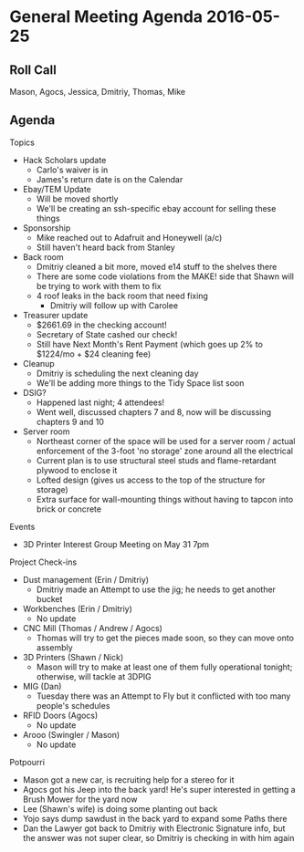 General Meeting Agenda 2016-05-25
==================================

Roll Call
---------
Mason, Agocs, Jessica, Dmitriy, Thomas, Mike

Agenda
------

Topics

- Hack Scholars update
  - Carlo's waiver is in
  - James's return date is on the Calendar
- Ebay/TEM Update
  - Will be moved shortly
  - We'll be creating an ssh-specific ebay account for selling these things
- Sponsorship
  - Mike reached out to Adafruit and Honeywell (a/c)
  - Still haven't heard back from Stanley
- Back room
  - Dmitriy cleaned a bit more, moved e14 stuff to the shelves there
  - There are some code violations from the MAKE! side that Shawn will be trying to work with them to fix
  - 4 roof leaks in the back room that need fixing
    - Dmitriy will follow up with Carolee
- Treasurer update
  - $2661.69 in the checking account!
  - Secretary of State cashed our check!
  - Still have Next Month's Rent Payment (which goes up 2% to $1224/mo + $24 cleaning fee)
- Cleanup
  - Dmitriy is scheduling the next cleaning day
  - We'll be adding more things to the Tidy Space list soon
- DSIG?
  - Happened last night; 4 attendees!
  - Went well, discussed chapters 7 and 8, now will be discussing chapters 9 and 10
- Server room
  - Northeast corner of the space will be used for a server room / actual enforcement of the 3-foot 'no storage' zone around all the electrical
  - Current plan is to use structural steel studs and flame-retardant plywood to enclose it
  - Lofted design (gives us access to the top of the structure for storage)
  - Extra surface for wall-mounting things without having to tapcon into brick or concrete

Events

- 3D Printer Interest Group Meeting on May 31 7pm

Project Check-ins

- Dust management (Erin / Dmitriy)
  - Dmitriy made an Attempt to use the jig; he needs to get another bucket
- Workbenches (Erin / Dmitriy)
  - No update
- CNC Mill (Thomas / Andrew / Agocs)
  - Thomas will try to get the pieces made soon, so they can move onto assembly
- 3D Printers (Shawn / Nick)
  - Mason will try to make at least one of them fully operational tonight; otherwise, will tackle at 3DPIG
- MIG (Dan)
  - Tuesday there was an Attempt to Fly but it conflicted with too many people's schedules
- RFID Doors (Agocs)
  - No update
- Arooo (Swingler / Mason)
  - No update

Potpourri
- Mason got a new car, is recruiting help for a stereo for it
- Agocs got his Jeep into the back yard! He's super interested in getting a Brush Mower for the yard now
- Lee (Shawn's wife) is doing some planting out back
- Yojo says dump sawdust in the back yard to expand some Paths there
- Dan the Lawyer got back to Dmitriy with Electronic Signature info, but the answer was not super clear, so Dmitriy is checking in with him again
